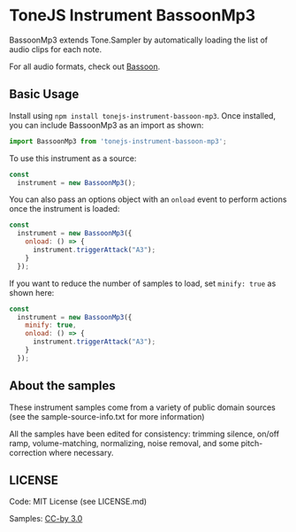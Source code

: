 # ToneJS Instrument BassoonMp3

BassoonMp3 extends Tone.Sampler by automatically loading the list of audio clips for each note.

For all audio formats, check out [Bassoon](../README.md).

## Basic Usage

Install using `npm install tonejs-instrument-bassoon-mp3`. Once installed, you can include BassoonMp3 as an import as shown:

```javascript
import BassoonMp3 from 'tonejs-instrument-bassoon-mp3';
```

To use this instrument as a source:

```javascript
const
  instrument = new BassoonMp3();
```

You can also pass an options object with an `onload` event to perform actions once the instrument is loaded:

```javascript
const
  instrument = new BassoonMp3({
    onload: () => {
      instrument.triggerAttack("A3");
    }
  });
```

If you want to reduce the number of samples to load, set `minify: true` as shown here:

```javascript
const
  instrument = new BassoonMp3({
    minify: true,
    onload: () => {
      instrument.triggerAttack("A3");
    }
  });
```

## About the samples

These instrument samples come from a variety of public domain sources (see the sample-source-info.txt for more information)

All the samples have been edited for consistency: trimming silence, on/off ramp, volume-matching, normalizing, noise removal, and some pitch-correction where necessary.

## LICENSE

Code: MIT License (see LICENSE.md)

Samples: [CC-by 3.0](https://creativecommons.org/licenses/by/3.0/)
